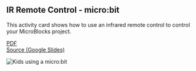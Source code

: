 ## IR Remote Control - micro:bit

This activity card shows how to use an infrared remote control to control your MicroBlocks project.

[PDF](http://microblocks.fun/assets/pdf/cards/mb_IR_Remote_Control.pdf)
<br>
[Source (Google Slides)](https://docs.google.com/presentation/d/1B6MB9fPwlVyvrlwRmEPF4ZAr0f3f2nKwqcMP2Zeam_E)

![Kids using a micro:bit](thumbnail.png)
